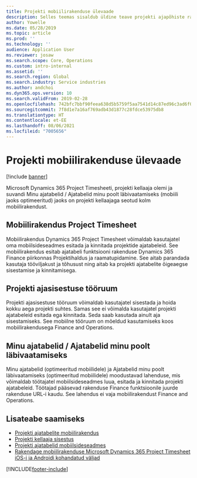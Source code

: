 ```yaml
---
title: Projekti mobiilirakenduse ülevaade
description: Selles teemas sisaldub üldine teave projekti ajapõhiste rakenduste kohta Microsoft Dynamics 365 Project Timesheetis, projekti kellaaja olemis ja suvandis Minu ajatabelid / Ajatabelid, mis on mobiilsideseadmes kättesaadav.
author: Yowelle
ms.date: 05/28/2019
ms.topic: article
ms.prod: ''
ms.technology: ''
audience: Application User
ms.reviewer: josaw
ms.search.scope: Core, Operations
ms.custom: intro-internal
ms.assetid: ''
ms.search.region: Global
ms.search.industry: Service industries
ms.author: andchoi
ms.dyn365.ops.version: 10
ms.search.validFrom: 2019-02-28
ms.openlocfilehash: 742bfc7bbf90feea638d5b5759f5aa7541d14c87ed96c3ad6f074684696e0c73
ms.sourcegitcommit: 7f8d1e7a16af769adb43d1877c28fdce53975db8
ms.translationtype: HT
ms.contentlocale: et-EE
ms.lasthandoff: 08/06/2021
ms.locfileid: "7005656"
---
```

# <a name="project-mobile-applications-overview"></a>Projekti mobiilirakenduse ülevaade

[!include [banner](../includes/banner.md)]

Microsoft Dynamics 365 Project Timesheeti, projekti kellaaja olemi ja suvandi Minu ajatabelid / Ajatabelid minu poolt läbivaatamiseks (mobiili jaoks optimeeritud) jaoks on projekti kellaajaga seotud kolm mobiilirakendust.

## <a name="project-timesheet-mobile-app"></a>Mobiilirakendus Project Timesheet

Mobiilirakendus Dynamics 365 Project Timesheet võimaldab kasutajatel oma mobiilsideseadmes esitada ja kinnitada projektide ajatabeleid. See mobiilirakendus esitab ajatabeli funktsiooni rakenduse Dynamics 365 Finance piirkonnas Projektihaldus ja raamatupidamine. See aitab parandada kasutaja tööviljakust ja tõhusust ning aitab ka projekti ajatabelite õigeaegse sisestamise ja kinnitamisega.

## <a name="project-time-entry-workspace"></a>Projekti ajasisestuse tööruum

Projekti ajasisestuse tööruum võimaldab kasutajatel sisestada ja hoida kokku aega projekti suhtes. Samas see ei võimalda kasutajatel projekti ajatabeleid esitada ega kinnitada. Seda saab kasutada ainult aja sisestamiseks. See mobiilne tööruum on mõeldud kasutamiseks koos mobiilirakendusega Finance and Operations.

## <a name="my-timesheetstimesheets-for-my-review"></a>Minu ajatabelid / Ajatabelid minu poolt läbivaatamiseks

Minu ajatabelid (optimeeritud mobiilidele) ja Ajatabelid minu poolt läbivaatamiseks (optimeeritud mobiilidele) moodustavad lahenduse, mis võimaldab töötajatel mobiilsideseadmes luua, esitada ja kinnitada projekti ajatabeleid. Töötajad pääsevad rakenduse Finance funktsioonile juurde rakenduse URL-i kaudu. See lahendus ei vaja mobiilirakendust Finance and Operations.

## <a name="for-more-information"></a>Lisateabe saamiseks

- [Projekti ajatabelite mobiilirakendus](project-timesheet.md)
- [Projekti kellaaja sisestus]( project-time-entry-mobile-workspace.md)
- [Projekti ajatabelid mobiilsideseadmes](Mobile-timesheets.md)
- [Rakendage mobiilirakenduse Microsoft Dynamics 365 Project Timesheet iOS-i ja Androidi kohandatud väljad](custom-fields-mobile.md)


[!INCLUDE[footer-include](../includes/footer-banner.md)]